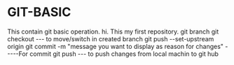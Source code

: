 # GIT-BASIC
This contain git basic operation.
hi.
This my first repository.
git branch <branch name>
git checkout <branch name> --- to move/switch  in created branch
git push --set-upstream origin <branch name>
git commit -m "message you want to display as reason for changes"  -----For commit
git push --- to push changes from local machin to git hub
